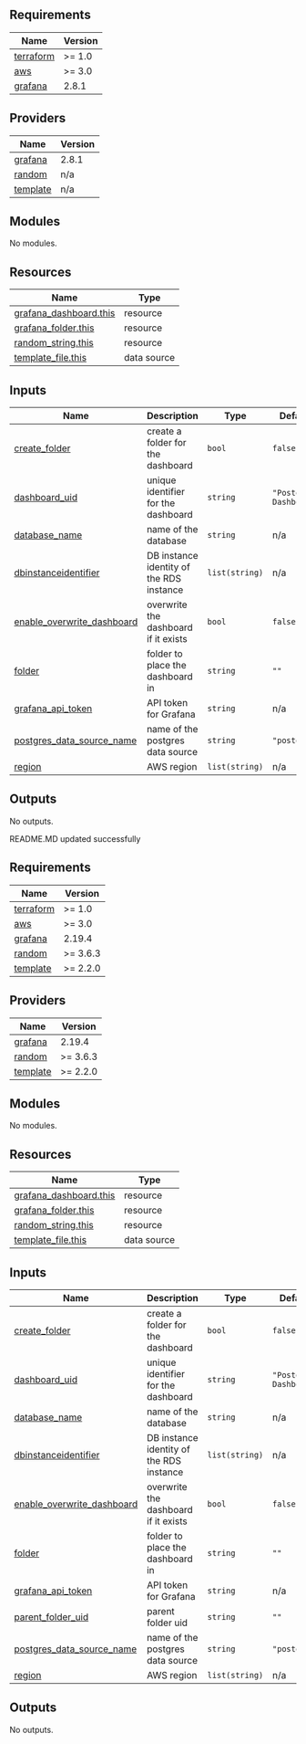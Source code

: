 ## Requirements

| Name | Version |
|------|---------|
| <a name="requirement_terraform"></a> [terraform](#requirement\_terraform) | >= 1.0 |
| <a name="requirement_aws"></a> [aws](#requirement\_aws) | >= 3.0 |
| <a name="requirement_grafana"></a> [grafana](#requirement\_grafana) | 2.8.1 |

## Providers

| Name | Version |
|------|---------|
| <a name="provider_grafana"></a> [grafana](#provider\_grafana) | 2.8.1 |
| <a name="provider_random"></a> [random](#provider\_random) | n/a |
| <a name="provider_template"></a> [template](#provider\_template) | n/a |

## Modules

No modules.

## Resources

| Name | Type |
|------|------|
| [grafana_dashboard.this](https://registry.terraform.io/providers/grafana/grafana/2.8.1/docs/resources/dashboard) | resource |
| [grafana_folder.this](https://registry.terraform.io/providers/grafana/grafana/2.8.1/docs/resources/folder) | resource |
| [random_string.this](https://registry.terraform.io/providers/hashicorp/random/latest/docs/resources/string) | resource |
| [template_file.this](https://registry.terraform.io/providers/hashicorp/template/latest/docs/data-sources/file) | data source |

## Inputs

| Name | Description | Type | Default | Required |
|------|-------------|------|---------|:--------:|
| <a name="input_create_folder"></a> [create\_folder](#input\_create\_folder) | create a folder for the dashboard | `bool` | `false` | no |
| <a name="input_dashboard_uid"></a> [dashboard\_uid](#input\_dashboard\_uid) | unique identifier for the dashboard | `string` | `"Postgres-Dashboard"` | no |
| <a name="input_database_name"></a> [database\_name](#input\_database\_name) | name of the database | `string` | n/a | yes |
| <a name="input_dbinstanceidentifier"></a> [dbinstanceidentifier](#input\_dbinstanceidentifier) | DB instance identity of the RDS instance | `list(string)` | n/a | yes |
| <a name="input_enable_overwrite_dashboard"></a> [enable\_overwrite\_dashboard](#input\_enable\_overwrite\_dashboard) | overwrite the dashboard if it exists | `bool` | `false` | no |
| <a name="input_folder"></a> [folder](#input\_folder) | folder to place the dashboard in | `string` | `""` | no |
| <a name="input_grafana_api_token"></a> [grafana\_api\_token](#input\_grafana\_api\_token) | API token for Grafana | `string` | n/a | yes |
| <a name="input_postgres_data_source_name"></a> [postgres\_data\_source\_name](#input\_postgres\_data\_source\_name) | name of the postgres data source | `string` | `"postgres"` | no |
| <a name="input_region"></a> [region](#input\_region) | AWS region | `list(string)` | n/a | yes |

## Outputs

No outputs.
<!-- BEGINNING OF PRE-COMMIT-TERRAFORM DOCS HOOK -->
README.MD updated successfully
<!-- END OF PRE-COMMIT-TERRAFORM DOCS HOOK -->

<!-- BEGIN_TF_DOCS -->
## Requirements

| Name | Version |
|------|---------|
| <a name="requirement_terraform"></a> [terraform](#requirement\_terraform) | >= 1.0 |
| <a name="requirement_aws"></a> [aws](#requirement\_aws) | >= 3.0 |
| <a name="requirement_grafana"></a> [grafana](#requirement\_grafana) | 2.19.4 |
| <a name="requirement_random"></a> [random](#requirement\_random) | >= 3.6.3 |
| <a name="requirement_template"></a> [template](#requirement\_template) | >= 2.2.0 |

## Providers

| Name | Version |
|------|---------|
| <a name="provider_grafana"></a> [grafana](#provider\_grafana) | 2.19.4 |
| <a name="provider_random"></a> [random](#provider\_random) | >= 3.6.3 |
| <a name="provider_template"></a> [template](#provider\_template) | >= 2.2.0 |

## Modules

No modules.

## Resources

| Name | Type |
|------|------|
| [grafana_dashboard.this](https://registry.terraform.io/providers/grafana/grafana/2.19.4/docs/resources/dashboard) | resource |
| [grafana_folder.this](https://registry.terraform.io/providers/grafana/grafana/2.19.4/docs/resources/folder) | resource |
| [random_string.this](https://registry.terraform.io/providers/hashicorp/random/latest/docs/resources/string) | resource |
| [template_file.this](https://registry.terraform.io/providers/hashicorp/template/latest/docs/data-sources/file) | data source |

## Inputs

| Name | Description | Type | Default | Required |
|------|-------------|------|---------|:--------:|
| <a name="input_create_folder"></a> [create\_folder](#input\_create\_folder) | create a folder for the dashboard | `bool` | `false` | no |
| <a name="input_dashboard_uid"></a> [dashboard\_uid](#input\_dashboard\_uid) | unique identifier for the dashboard | `string` | `"Postgres-Dashboard"` | no |
| <a name="input_database_name"></a> [database\_name](#input\_database\_name) | name of the database | `string` | n/a | yes |
| <a name="input_dbinstanceidentifier"></a> [dbinstanceidentifier](#input\_dbinstanceidentifier) | DB instance identity of the RDS instance | `list(string)` | n/a | yes |
| <a name="input_enable_overwrite_dashboard"></a> [enable\_overwrite\_dashboard](#input\_enable\_overwrite\_dashboard) | overwrite the dashboard if it exists | `bool` | `false` | no |
| <a name="input_folder"></a> [folder](#input\_folder) | folder to place the dashboard in | `string` | `""` | no |
| <a name="input_grafana_api_token"></a> [grafana\_api\_token](#input\_grafana\_api\_token) | API token for Grafana | `string` | n/a | yes |
| <a name="input_parent_folder_uid"></a> [parent\_folder\_uid](#input\_parent\_folder\_uid) | parent folder uid | `string` | `""` | no |
| <a name="input_postgres_data_source_name"></a> [postgres\_data\_source\_name](#input\_postgres\_data\_source\_name) | name of the postgres data source | `string` | `"postgres"` | no |
| <a name="input_region"></a> [region](#input\_region) | AWS region | `list(string)` | n/a | yes |

## Outputs

No outputs.
<!-- END_TF_DOCS -->
